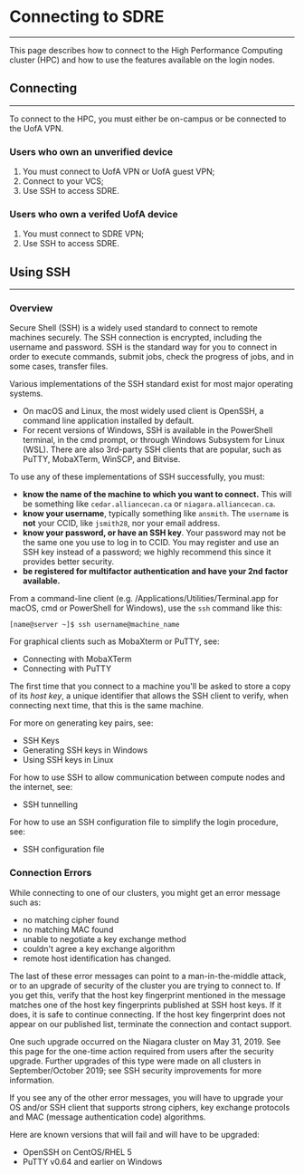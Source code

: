 # Connecting to SDRE

----

This page describes how to connect to the High Performance Computing cluster (HPC) and how to use the features available on the login nodes.

## **Connecting** 

----

To connect to the HPC, you must either be on-campus or be connected to the UofA VPN.

### Users who own an unverified device

1. You must connect to UofA VPN or UofA guest VPN;
2. Connect to your VCS;
3. Use SSH to access SDRE. 

### Users who own a verifed UofA device

1. You must connect to SDRE VPN;
2. Use SSH to access SDRE.


## **Using SSH** 

----

### Overview

Secure Shell (SSH) is a widely used standard to connect to remote machines securely. The SSH connection is encrypted, including the username and password. SSH is the standard way for you to connect in order to execute commands, submit jobs, check the progress of jobs, and in some cases, transfer files.

Various implementations of the SSH standard exist for most major operating systems.

- On macOS and Linux, the most widely used client is OpenSSH, a command line application installed by default.
- For recent versions of Windows, SSH is available in the PowerShell terminal, in the cmd prompt, or through Windows Subsystem for Linux (WSL). There are also 3rd-party SSH clients that are popular, such as PuTTY, MobaXTerm, WinSCP, and Bitvise.

To use any of these implementations of SSH successfully, you must:

- **know the name of the machine to which you want to connect.** This will be something like `cedar.alliancecan.ca` or `niagara.alliancecan.ca`.
- **know your username**, typically something like `ansmith`. The `username` is **not** your CCID, like `jsmith28`, nor your email address.
- **know your password, or have an SSH key**. Your password may not be the same one you use to log in to CCID. You may register and use an SSH key instead of a password; we highly recommend this since it provides better security.
- **be registered for multifactor authentication and have your 2nd factor available.**

From a command-line client (e.g. /Applications/Utilities/Terminal.app for macOS, cmd or PowerShell for Windows), use the `ssh` command like this:

	[name@server ~]$ ssh username@machine_name

For graphical clients such as MobaXterm or PuTTY, see:

- Connecting with MobaXTerm
- Connecting with PuTTY

The first time that you connect to a machine you'll be asked to store a copy of its *host key*, a unique identifier that allows the SSH client to verify, when connecting next time, that this is the same machine.

For more on generating key pairs, see:

- SSH Keys
- Generating SSH keys in Windows
- Using SSH keys in Linux

For how to use SSH to allow communication between compute nodes and the internet, see:

- SSH tunnelling

For how to use an SSH configuration file to simplify the login procedure, see:

- SSH configuration file

### Connection Errors

While connecting to one of our clusters, you might get an error message such as:

- no matching cipher found
- no matching MAC found
- unable to negotiate a key exchange method
- couldn't agree a key exchange algorithm
- remote host identification has changed.

The last of these error messages can point to a man-in-the-middle attack, or to an upgrade of security of the cluster you are trying to connect to. If you get this, verify that the host key fingerprint mentioned in the message matches one of the host key fingerprints published at SSH host keys. If it does, it is safe to continue connecting. If the host key fingerprint does not appear on our published list, terminate the connection and contact support.

One such upgrade occurred on the Niagara cluster on May 31, 2019. See this page for the one-time action required from users after the security upgrade. Further upgrades of this type were made on all clusters in September/October 2019; see SSH security improvements for more information.

If you see any of the other error messages, you will have to upgrade your OS and/or SSH client that supports strong ciphers, key exchange protocols and MAC (message authentication code) algorithms.

Here are known versions that will fail and will have to be upgraded:

- OpenSSH on CentOS/RHEL 5
- PuTTY v0.64 and earlier on Windows